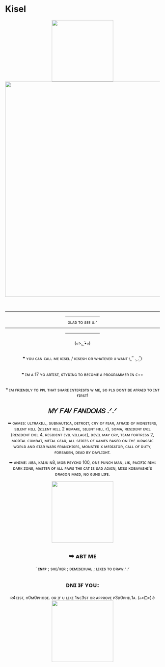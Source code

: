# Kisel

<div id="header" align="center">
  <img src="https://64.media.tumblr.com/2b218a8e8b9414b64a92d41f4f7ea428/5ffe864cc72d3596-49/s400x600/4fa87c15632522ce2eaf63e066696c6cd5756bb3.gifv" width="200"/>
 
 </div><div id="header" align="center">
</div>
<div id="header" align="center">
  <img src="https://64.media.tumblr.com/37a43647174cf99f19833b8b4f893ac3/7698c3279c498796-62/s540x810/ae34db6164a4e2de7c95059f9a7c73789504ace2.gifv" width="700"/>
</div>

# 
<div id="header" align="center">
————————————————————————————————————————————
<div id="header" align="center">
ɢʟᴀᴅ ᴛᴏ sᴇᴇ ᴜ.ᐟ 
<div id="header" align="center">
————————————————————————————————————————————
<div id="header" align="center">

ㅤㅤㅤㅤㅤㅤㅤ(๑>؂•̀๑)ㅤㅤㅤㅤㅤㅤㅤ

<br />  ❞ ʏᴏᴜ ᴄᴀɴ ᴄᴀʟʟ ᴍᴇ ᴋɪsᴇʟ / ᴋɪsᴇsʜ ᴏʀ ᴡʜᴀᴛᴇᴠᴇʀ ᴜ ᴡᴀɴᴛ 𐔌՞ ܸ.ˬ.ܸ՞𐦯

<br />  ❞ ɪᴍ ᴀ 17 ʏᴏ ᴀʀᴛɪsᴛ, sᴛʏᴅɪɴɢ ᴛᴏ ʙᴇᴄᴏᴍᴇ ᴀ ᴘʀᴏɢʀᴀᴍᴍᴇʀ ɪɴ ᴄ++

<br /> ❞ ɪᴍ ғʀɪᴇɴᴅʟʏ ᴛᴏ ᴘᴘʟ ᴛʜᴀᴛ sʜᴀʀᴇ ɪɴᴛᴇʀᴇsᴛs ᴡ ᴍᴇ, sᴏ ᴘʟs ᴅᴏɴᴛ ʙᴇ ᴀғʀᴀɪᴅ ᴛᴏ ɪɴᴛ ғɪʀsᴛ!

## 𝑀𝑌 𝐹𝐴𝑉 𝐹𝐴𝑁𝐷𝑂𝑀𝑆 .ᐟ.ᐟ

➥ ɢᴀᴍᴇs: ᴜʟᴛʀᴀᴋɪʟʟ, sᴜʙɴᴀᴜᴛɪᴄᴀ, ᴅᴇᴛʀᴏɪᴛ, ᴄʀʏ ᴏғ ғᴇᴀʀ, ᴀғʀᴀɪᴅ ᴏғ ᴍᴏɴsᴛᴇʀs, sɪʟᴇɴᴛ ʜɪʟʟ (sɪʟᴇɴᴛ ʜɪʟʟ 2 ʀᴇᴍᴀᴋᴇ, sɪʟᴇɴᴛ ʜɪʟʟ ғ), sᴏᴍᴀ, ʀᴇsɪᴅᴇɴᴛ ᴇᴠɪʟ (ʀᴇsɪᴅᴇɴᴛ ᴇᴠɪʟ 4, ʀᴇsɪᴅᴇɴᴛ ᴇᴠɪʟ ᴠɪʟʟᴀɢᴇ), ᴅᴇᴠɪʟ ᴍᴀʏ ᴄʀʏ, ᴛᴇᴀᴍ ғᴏʀᴛʀᴇss 2, ᴍᴏʀᴛᴀʟ ᴄᴏᴍʙᴀᴛ, ᴍᴇᴛᴀʟ ɢᴇᴀʀ, ᴀʟʟ sᴇʀɪᴇs ᴏғ ɢᴀᴍᴇs ʙᴀsᴇᴅ ᴏɴ ᴛʜᴇ ᴊᴜʀᴀssɪᴄ ᴡᴏʀʟᴅ ᴀɴᴅ sᴛᴀʀ ᴡᴀʀs ғʀᴀɴᴄʜɪsᴇs, ᴍᴏɴsᴛᴇʀ x ᴍᴇᴅɪᴀᴛᴏʀ, ᴄᴀʟʟ ᴏғ ᴅᴜᴛʏ, ғᴏʀsᴀᴋᴇɴ, ᴅᴇᴀᴅ ʙʏ ᴅᴀʏʟɪɢʜᴛ. 

➥ ᴀɴɪᴍᴇ: ᴊᴊʙᴀ, ᴋᴀɪᴊᴜ ɴ8, ᴍᴏʙ ᴘsʏᴄʜᴏ 100, ᴏɴᴇ ᴘᴜɴᴄʜ ᴍᴀɴ, ᴊᴊᴋ, ᴘᴀᴄɪғɪᴄ ʀɪᴍ: ᴅᴀʀᴋ ᴢᴏɴᴇ, ᴍᴀsᴛᴇʀ ᴏғ ᴀʟʟ ᴘᴀᴡs ᴛʜᴇ ᴄᴀᴛ ɪs sᴀᴅ ᴀɢᴀɪɴ, ᴍɪss ᴋᴏʙᴀʏᴀsʜɪ's ᴅʀᴀɢᴏɴ ᴍᴀɪᴅ, ɴᴏ ɢᴜɴs ʟɪғᴇ.

<div id="header" align="center">
  <img src="https://64.media.tumblr.com/1c9c040ca88960edc83d1de6a9415289/90e1de9d1f44f461-d7/s540x810/e4156d9f4ed97df9fc143a62997900f58721d43c.gifv" width="200"/>
</div>

<div id="header" align="center">

## ➥ ᴀʙᴛ ᴍᴇ

` **ɪɴғᴘ** ; sʜᴇ/ʜᴇʀ ; ᴅᴇᴍɪsᴇxᴜᴀʟ ; ʟɪᴋᴇs ᴛᴏ ᴅʀᴀᴡ.ᐟ.ᐟ

<div id="header" align="center">

 ## ᴅɴɪ ɪғ ʏᴏᴜ:

 <div id="header" align="center">
 ʀ4ᴄɪsᴛ, ʜ0ᴍ0ᴘʜᴏʙᴇ. ᴏʀ ɪғ ᴜ ʟɪᴋᴇ 1ɴᴄ3sᴛ ᴏʀ ᴀᴘᴘʀᴏᴠᴇ ᴘ3ᴅ0ᴘʜɪʟ1ᴀ. (๑•̀ᗝ•́)૭

 <div id="header" align="center">
  <img src="https://64.media.tumblr.com/7e06003a25588d202a094efdc0b94441/4474452604f9851f-72/s500x750/fadc353dcb0847b50d006a39d90171a724bd18ae.gifv" width="200"/>
</div>
